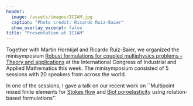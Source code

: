 ```yaml
---
header:
  image: /assets/images/ICIAM.jpg
  caption: "Photo credit: Ricardo Ruiz-Baier"
  show_overlay_excerpt: false
title: "Presentation at ICIAM"
---
```


Together with Martin Hornkjøl and Ricardo Ruiz-Baier, we organized the minisymposium [Robust formulations for coupled multiphysics problems – Theory and applications](https://iciam2023.org/registered_data?id=00319) at the International Congress of Industrial and Applied Mathematics this week. The minisymposium consisted of 5 sessions with 20 speakers from across the world.

In one of the sessions, I gave a talk on our recent work on ``Multipoint mixed finite elements for [Stokes flow](https://doi.org/10.1016/j.aml.2022.108498) and [Biot poroelasticity](https://arxiv.org/abs/2212.12448) using rotation-based formulations''.
